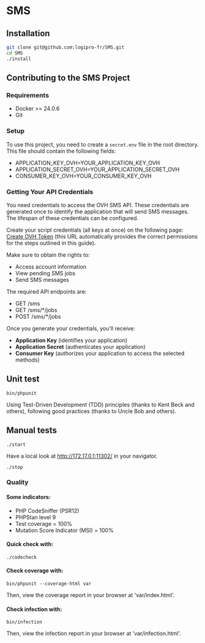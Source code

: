 # SMS 

## Installation

```bash
git clone git@github.com:logipro-fr/SMS.git
cd SMS
./install
```

## Contributing to the SMS Project

### Requirements

- Docker >= 24.0.6
- Git

### Setup

To use this project, you need to create a `secret.env` file in the root directory. This file should contain the following fields:

- APPLICATION_KEY_OVH=YOUR_APPLICATION_KEY_OVH
- APPLICATION_SECRET_OVH=YOUR_APPLICATION_SECRET_OVH
- CONSUMER_KEY_OVH=YOUR_CONSUMER_KEY_OVH

### Getting Your API Credentials

You need credentials to access the OVH SMS API. These credentials are generated once to identify the application that will send SMS messages. The lifespan of these credentials can be configured.

Create your script credentials (all keys at once) on the following page: [Create OVH Token](https://api.ovh.com/createToken) (this URL automatically provides the correct permissions for the steps outlined in this guide).

Make sure to obtain the rights to:

- Access account information
- View pending SMS jobs
- Send SMS messages

The required API endpoints are:

- GET /sms
- GET /sms/*/jobs
- POST /sms/*/jobs

Once you generate your credentials, you'll receive:

- **Application Key** (identifies your application)
- **Application Secret** (authenticates your application)
- **Consumer Key** (authorizes your application to access the selected methods)

## Unit test

```console
bin/phpunit
```

Using Test-Driven Development (TDD) principles (thanks to Kent Beck and others), following good practices (thanks to Uncle Bob and others).

## Manual tests

```console
./start
```
Have a local look at http://172.17.0.1:11302/ in your navigator.

```console
./stop
```

### Quality
#### Some indicators:
* PHP CodeSniffer (PSR12)
* PHPStan level 9
* Test coverage = 100%
* Mutation Score Indicator (MSI) = 100%


#### Quick check with:
```shell
./codecheck
```


#### Check coverage with:
```shell
bin/phpunit --coverage-html var
```
Then, view the coverage report in your browser at 'var/index.html'.


#### Check infection with:
```shell
bin/infection
```
Then, view the infection report in your browser at 'var/infection.html'.